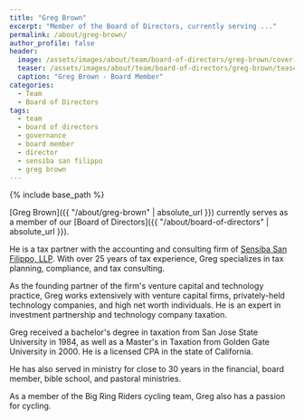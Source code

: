 ```yaml
---
title: "Greg Brown"
excerpt: "Member of the Board of Directors, currently serving ..."
permalink: /about/greg-brown/
author_profile: false
header:
  image: /assets/images/about/team/board-of-directors/greg-brown/cover-greg-brown.jpg
  teaser: /assets/images/about/team/board-of-directors/greg-brown/teaser-greg-brown.jpg
  caption: "Greg Brown - Board Member"
categories:
  - Team
  - Board of Directors
tags:
  - team
  - board of directors
  - governance
  - board member
  - director
  - sensiba san filippo
  - greg brown
---
```


{% include base_path %}

[Greg Brown]({{ "/about/greg-brown" | absolute_url }}) currently serves as a member of our [Board of Directors]({{ "/about/board-of-directors" | absolute_url }}).

He is a tax partner with the accounting and consulting firm of [Sensiba San Filippo, LLP](http://ssfllp.com/). With over 25 years of tax experience, Greg specializes in tax planning, compliance, and tax consulting.

As the founding partner of the firm's venture capital and technology practice, Greg works extensively with venture capital firms, privately-held technology companies, and high net worth individuals. He is an expert in investment partnership and technology company taxation.

Greg received a bachelor's degree in taxation from San Jose State University in 1984, as well as a Master's in Taxation from Golden Gate University in 2000. He is a licensed CPA in the state of California.

He has also served in ministry for close to 30 years in the financial, board member, bible school, and pastoral ministries.

As a member of the Big Ring Riders cycling team, Greg also has a passion for cycling.
